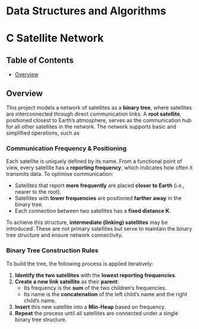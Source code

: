 # Data Structures and Algorithms
# C Satellite Network

## Table of Contents
- [Overview](#overview)

## Overview

This project models a network of satellites as a **binary tree**, where satellites are interconnected through direct communication links.
A **root satellite**, positioned closest to Earth’s atmosphere, serves as the communication hub for all other satellites in the network.
The network supports basic and simplified operations, such as

### Communication Frequency & Positioning

Each satellite is uniquely defined by its name. From a functional point of view, every satellite has a **reporting frequency**,
which indicates how often it transmits data. To optimise communication:

- Satellites that report **more frequently** are placed **closer to Earth** (i.e., nearer to the root).
- Satellites with **lower frequencies** are positioned **farther away** in the binary tree.
- Each connection between two satellites has a **fixed distance K**.

To achieve this structure, **intermediate (linking) satellites** may be introduced. These are not primary satellites but serve to maintain the binary tree structure and ensure network connectivity.

### Binary Tree Construction Rules

To build the tree, the following process is applied iteratively:

1. **Identify the two satellites** with the **lowest reporting frequencies**.
2. **Create a new link satellite** as their **parent**:
   - Its frequency is the **sum** of the two children’s frequencies.
   - Its name is the **concatenation** of the left child’s name and the right child’s name.
3. **Insert** this new satellite into a **Min-Heap** based on frequency.
4. **Repeat** the process until all satellites are connected under a single binary tree structure.
